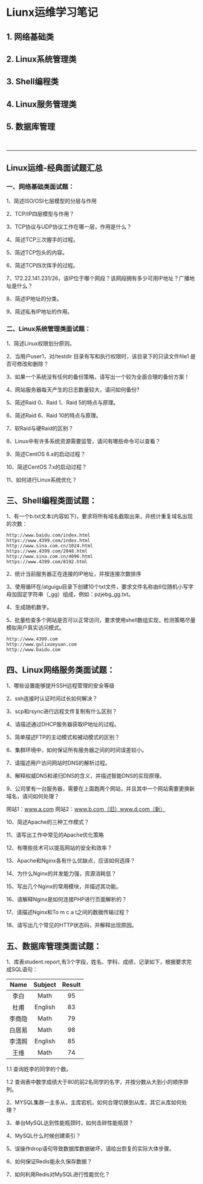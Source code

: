 # Liunx运维学习笔记

## 1.  网络基础类

## 2.  Linux系统管理类

## 3.  Shell编程类

## 4.  Linux服务管理类

## 5.  数据库管理

​            

------



## Linux运维-经典面试题汇总

### 一、网络基础类面试题：

1、简述ISO/OSI七层模型的分层与作用

2、TCP/IP四层模型与作用？

3、TCP协议与UDP协议工作在哪一层，作用是什么？

4、简述TCP三次握手的过程。

5、简述TCP包头的内容。

6、简述TCP四次挥手的过程。

7、172.22.141.231/26，该IP位于哪个网段？该网段拥有多少可用IP地址？广播地址是什么？

8、简述IP地址的分类。

9、简述私有IP地址的作用。

### 二、Linux系统管理类面试题：

1、简述Linux权限划分原则。

2、当用户user1，对/testdir 目录有写和执行权限时，该目录下的只读文件file1 是否可修改和删除？

3、如果一个系统没有任何的备份策略，请写出一个较为全面合理的备份方案！

4、网站服务器每天产生的日志数量较大，请问如何备份?

5、简述Raid 0、Raid 1、Raid 5的特点与原理。

6、简述Raid 6、Raid 10的特点与原理。

7、软Raid与硬Raid的区别？

8、Linux中有许多系统资源需要监管，请问有哪些命令可以查看？

9、简述CentOS 6.x的启动过程？

10、简述CentOS 7.x的启动过程？

11、如何进行Linux系统优化？

## 三、Shell编程类面试题：

1、有一个b.txt文本(内容如下)，要求将所有域名截取出来，并统计重复域名出现的次数：

```
http://www.baidu.com/index.html 
https://www.4399.com/index.html
http://www.sina.com.cn/1024.html
https://www.4399.com/2048.html
http://www.sina.com.cn/4096.html
https://www.4399.com/8192.html
```

2、统计当前服务器正在连接的IP地址，并按连接次数排序

3、使用循环在/atguigu目录下创建10个txt文件，要求文件名称由6位随机小写字母加固定字符串（_gg）组成，例如：pzjebg_gg.txt。

4、生成随机数字。

5、批量检查多个网站是否可以正常访问，要求使用shell数组实现，检测策略尽量模拟用户真实访问模式。

```
http://www.4399.com
http://www.gulixueyuan.com 
http://www.baidu.com
```

## 四、Linux网络服务类面试题：

1、哪些设置能够提升SSH远程管理的安全等级

2、ssh连接时认证时间过长如何解决？

3、scp和rsync进行远程文件复制有什么区别？

4、请描述通过DHCP服务器获取IP地址的过程。

5、简单描述FTP的主动模式和被动模式的区别？

6、集群环境中，如何保证所有服务器之间的时间误差较小。

7、请描述用户访问网站时DNS的解析过程。

8、解释权威DNS和递归DNS的含义，并描述智能DNS的实现原理。

9、公司里有一台服务器，需要在上面跑两个网站，并且其中一个网站需要更换新域名，请问如何处理？

网站1：www.a.com 网站2：www.b.com（旧）www.d.com（新）

10、简述Apache的三种工作模式？

11、请写出工作中常见的Apache优化策略 

12、有哪些技术可以提高网站的安全和效率？

13、Apache和Nginx各有什么优缺点，应该如何选择？

14、为什么Nginx的并发能力强，资源消耗低？

15、写出几个Nginx的常用模块，并描述其功能。

16、请解释Nginx是如何连接PHP进行页面解析的？

17、请描述Nginx和To m c a t之间的数据传输过程？

18、请写出几个常见的HTTP状态码，并解释出现原因。

## 五、数据库管理类面试题：

1、库表student.report,有3个字段，姓名、学科、成绩，记录如下，根据要求完成SQL语句：

|  Name  | Subject | Result |
| :----: | :-----: | :----: |
|  李白  |  Math   |   95   |
|  杜甫  | English |   83   |
| 李商隐 |  Math   |   79   |
| 白居易 |  Math   |   98   |
| 李清照 | English |   85   |
|  王维  |  Math   |   74   |

  1.1  查询姓李的同学的个数。

  1.2  查询表中数学成绩大于80的前2名同学的名字，并按分数从大到小的顺序排列。

2、MYSQL集群一主多从，主库宕机，如何合理切换到从库，其它从库如何处理？

3、单台MySQL达到性能瓶颈时，如何击碎性能瓶颈？

4、MySQL什么时候创建索引？

5、误操作drop语句导致数据库数据破坏，请给出恢复的实际大体步骤。

6、如何保证Redis能永久保存数据？

7、如何利用Redis对MySQL进行性能优化？
